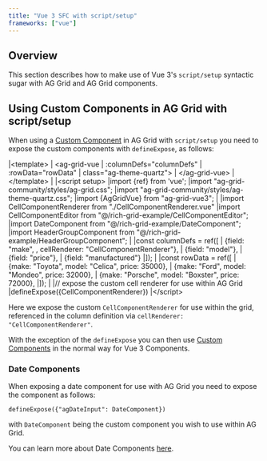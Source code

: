 ```yaml
---
title: "Vue 3 SFC with script/setup"
frameworks: ["vue"]
---
```


## Overview

This section describes how to make use of Vue 3's `script/setup` syntactic sugar with AG Grid and AG Grid components.

## Using Custom Components in AG Grid with script/setup

When using a [Custom Component](../components/) in AG Grid with `script/setup` you need to expose the custom components
with `defineExpose`, as follows:

<snippet transform={false} language="html">
|&lt;template>
|  &lt;ag-grid-vue
|      :columnDefs="columnDefs"
|      :rowData="rowData"
|      class="ag-theme-quartz">
|  &lt;/ag-grid-vue>
|&lt;/template>
|
|&lt;script setup>
|import {ref} from 'vue';
|import "ag-grid-community/styles/ag-grid.css";
|import "ag-grid-community/styles/ag-theme-quartz.css";
|import {AgGridVue} from "ag-grid-vue3";
|
|import CellComponentRenderer from "./CellComponentRenderer.vue"
|import CellComponentEditor from "@/rich-grid-example/CellComponentEditor";
|import DateComponent from "@/rich-grid-example/DateComponent";
|import HeaderGroupComponent from "@/rich-grid-example/HeaderGroupComponent";
|
|const columnDefs = ref([
|  {field: "make", , cellRenderer: "CellComponentRenderer"},
|  {field: "model"},
|  {field: "price"},
|  {field: "manufactured"}
|]);
|
|const rowData = ref([
|  {make: "Toyota", model: "Celica", price: 35000},
|  {make: "Ford", model: "Mondeo", price: 32000},
|  {make: "Porsche", model: "Boxster", price: 72000},
|]);
|
|// expose the custom cell renderer for use within AG Grid
|defineExpose({CellComponentRenderer})
|&lt;/script>
</snippet>

Here we expose the custom `CellComponentRenderer` for use within the grid, referenced in the column definition via `cellRenderer: "CellComponentRenderer"`.

With the exception of the `defineExpose` you can then use  [Custom Components](../components/) in the normal way for Vue 3 Components.

### Date Components

When exposing a date component for use with AG Grid you need to expose the component as follows:

`defineExpose({"agDateInput": DateComponent})`

with `DateComponent` being the custom component you wish to use within AG Grid.

You can learn more about Date Components [here](../filter-date/). 
